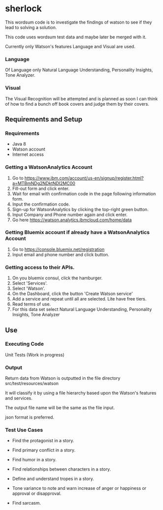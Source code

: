 # sherlock

This wordsum code is to investigate the findings of watson to see if they lead to solving a solution.

This code uses wordsum test data and maybe later be merged with it.

Currently only Watson's features Language and Visual are used.

### Language

Of Language only Natural Language Understanding, Personality Insights, Tone Analyzer.

### Visual

The Visual Recognition will be attempted and is planned as soon I can think of how to find a bunch off book covers and
judge them by their covers.


## Requirements and Setup

### Requirements

- Java 8
- Watson account
- Internet access

### Getting a WatsonAnalytics Account

1. Go to https://www.ibm.com/account/us-en/signup/register.html?a=MTBmNDg2NDktNDI2MC00
2. Fill-out form and click enter.
3. Wait for email with confirmation code in the page following information form.
4. Input the confirmation code.
5. Sign-up for WatsonAnalytics by clicking the top-right green button.
6. Input Company and Phone number again and click enter.
7. Go here https://watson.analytics.ibmcloud.com/home/data

### Getting Bluemix account if already have a WatsonAnalytics Account

1. Go to https://console.bluemix.net/registration
2. Input email and phone number and click button.

### Getting access to their APIs.

1. On you bluemix consul, click the hamburger.
2. Select 'Services'.
3. Select 'Watson'.
4. On the Dashboard, click the button 'Create Watson service'
5. Add a service and repeat until all are selected. Lite have free tiers.
6. Read terms of use.
7. For this data set select Natural Language Understanding, Personality Insights, Tone Analyzer

## Use

### Executing Code

Unit Tests (Work in progress)


### Output

Return data from Watson is outputted in the file directory src/test/resources/watson

It will classify it by using a file hierarchy based upon the Watson's features and services.

The output file name will be the same as the file input.

json format is preferred.


### Test Use Cases

- Find the protagonist in a story.

- Find primary conflict in a story.

- Find humor in a story.

- Find relationships between characters in a story.

- Define and understand tropes in a story.

- Tone variance to note and warn increase of anger or happiness or approval or disapproval.

- Find sarcasm.

